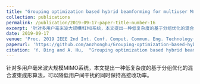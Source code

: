 ```yaml
---
title: "Grouping optimization based hybrid beamforming for multiuser MmWave massive MIMO systems"
collection: publications
permalink: /publication/2019-09-17-paper-title-number-16
excerpt: '针对多用户毫米波大规模MIMO系统，本文提出一种低复杂度的基于分组优化的混合波束成形算法，可以降低用户间干扰的同时保持高接收功率。'
date: 2019-09-17
venue: 'Proc. 2019 IEEE 2nd Int. Conf. Comput. Commun. Eng. Technology(CCET)'
paperurl: 'https://github.com/anzhonghu/Grouping-optimization-based-hybrid-beamforming-for-multiuser-MmWave-massive-MIMO-systems'
citation: 'Y. Ding and A. Hu,  "Grouping optimization based hybrid beamforming for multiuser MmWave massive MIMO systems," in <i>Proc. 2019 IEEE 2nd Int. Conf. Comput. Commun. Eng. Technology(CCET)</i>, Beijing, China, pp. 203-207, Sep. 2019.'
---
```

针对多用户毫米波大规模MIMO系统，本文提出一种低复杂度的基于分组优化的混合波束成形算法，可以降低用户间干扰的同时保持高接收功率。
